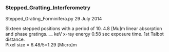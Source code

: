 ### Stepped_Gratting_Interferometry
Stepped_Grating_Forminifera.py
29 July 2014

Sixteen stepped positions with a period of 10.
4.8 \[Mu]m linear absorption and phase gratings. __ keV x-ray energy 0.58 sec exposure time.  1st Talbot distance.  
Pixel size = 6.48/5=1.29 \[Micro]m
